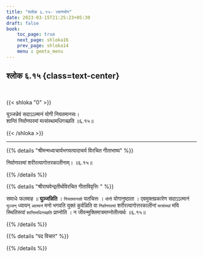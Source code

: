 ```yaml
---
title: "श्लोक ६.१५- ध्यानयोग"
date: 2023-03-15T21:25:23+05:30
draft: false
book:
    toc_page: true
    next_page: shloka16
    prev_page: shloka14
    menu : geeta_menu
---
```




## श्लोक ६.१५ {class=text-center}

<br/>

{{< shloka  "0"  >}}

युञ्जन्नेवं सदाऽऽत्मानं योगी नियतमानसः।  
शान्तिं निर्वाणपरमां मत्संस्थामधिगच्छति ॥६.१५॥

{{< /shloka >}}

---


{{% details "श्रीमन्मध्वाचार्यभगवत्पादाचर्य विरचित  गीताभाष्य" %}}

निर्वाणपरमां शरीरत्यागोत्तरकालीनाम्। ॥६.१५॥

{{% /details %}}



{{% details "श्रीराघवेन्द्रतीर्थविरचित गीताविवृत्तिः " %}}

समाधेः फलमाह ॥ **युञ्जन्निति** । `नियतमानसो` यतचित्तः । `योगी`
योगानुष्ठाता । एवमुक्तप्रकारेण सदाऽऽत्मानं `युञ्जन्‌` ध्यायन्‌ `आत्मानं` मनो
भगवति युक्तं कुर्वन्निति वा `निर्वाणपरमां` शरीरत्यागोत्तरकालीनां `मत्संस्थां`
मयि स्थितिरूपां `शान्तिमधिगच्छति` प्राप्नोति ।
न जीवन्मुक्तिमात्रमाप्नोतीत्यर्थः ॥६.१५॥


{{% /details %}}



{{% details "पद विचार" %}}


{{% /details %}}
